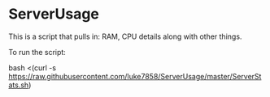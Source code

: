 # ServerUsage
This is a script that pulls in: RAM, CPU details along with other things.


To run the script:


bash <(curl -s https://raw.githubusercontent.com/luke7858/ServerUsage/master/ServerStats.sh)
